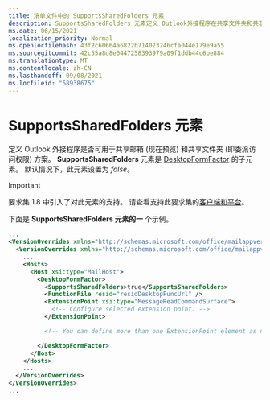 ```yaml
---
title: 清单文件中的 SupportsSharedFolders 元素
description: SupportsSharedFolders 元素定义 Outlook外接程序在共享文件夹和共享邮箱方案中是否可用。
ms.date: 06/15/2021
localization_priority: Normal
ms.openlocfilehash: 43f2c60664a6822b714023246cfa044e179e9a55
ms.sourcegitcommit: 42c55a8d8e0447258393979a09f1ddb44c6be884
ms.translationtype: MT
ms.contentlocale: zh-CN
ms.lasthandoff: 09/08/2021
ms.locfileid: "58938675"
---
```

# <a name="supportssharedfolders-element"></a>SupportsSharedFolders 元素

定义 Outlook 外接程序是否可用于共享邮箱 (现在预览) 和共享文件夹 (即委派访问权限) 方案。 **SupportsSharedFolders** 元素是 [DesktopFormFactor](desktopformfactor.md) 的子元素。 默认情况下，此元素设置为 *false*。

> [!IMPORTANT]
> 要求集 1.8 中引入了对此元素的支持。 请查看支持此要求集的[客户端和平台](../../reference/requirement-sets/outlook-api-requirement-sets.md#requirement-sets-supported-by-exchange-servers-and-outlook-clients)。

下面是 **SupportsSharedFolders 元素的一** 个示例。

```XML
...
<VersionOverrides xmlns="http://schemas.microsoft.com/office/mailappversionoverrides" xsi:type="VersionOverridesV1_0">
  <VersionOverrides xmlns="http://schemas.microsoft.com/office/mailappversionoverrides/1.1" xsi:type="VersionOverridesV1_1">
    ...
    <Hosts>
      <Host xsi:type="MailHost">
        <DesktopFormFactor>
          <SupportsSharedFolders>true</SupportsSharedFolders>
          <FunctionFile resid="residDesktopFuncUrl" />
          <ExtensionPoint xsi:type="MessageReadCommandSurface">
            <!-- Configure selected extension point. -->
          </ExtensionPoint>

          <!-- You can define more than one ExtensionPoint element as needed. -->

        </DesktopFormFactor>
      </Host>
    </Hosts>
    ...
  </VersionOverrides>
</VersionOverrides>
...
```
